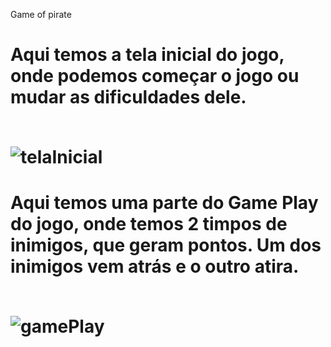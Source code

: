 Game of pirate

<h1> Aqui temos a tela inicial do jogo, onde podemos começar o jogo ou mudar as dificuldades dele.
<br>
<br>
  
![telaInicial](https://user-images.githubusercontent.com/64815075/222987538-15eb3258-7864-4429-b8ed-677b43e0e08a.png)

<h1>Aqui temos uma parte do Game Play do jogo, onde temos 2 timpos de inimigos, que geram pontos. Um dos inimigos vem atrás e o outro atira.
<br>
<br>  

![gamePlay](https://user-images.githubusercontent.com/64815075/222987747-949c6fff-3553-4abc-862e-787a24ad0c2a.png)
